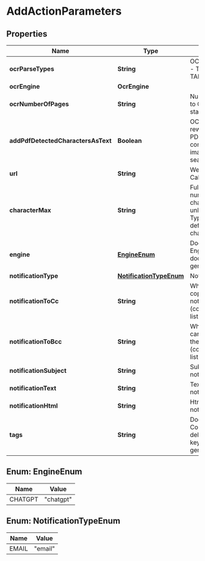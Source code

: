 

# AddActionParameters


## Properties

| Name | Type | Description | Notes |
|------------ | ------------- | ------------- | -------------|
|**ocrParseTypes** | **String** | OCR: Parse types - TEXT, FORMS, TABLES |  [optional] |
|**ocrEngine** | **OcrEngine** |  |  [optional] |
|**ocrNumberOfPages** | **String** | Number of pages to OCR (from start) (-1 all) |  [optional] |
|**addPdfDetectedCharactersAsText** | **Boolean** | OCR: For the rewriting of the PDF document, converting any image text to searchable text |  [optional] |
|**url** | **String** | Webhook: Callback URL |  [optional] |
|**characterMax** | **String** | Fulltext: Maximum number of characters (-1 unlimited, Typesense defaults to 2048 characters) |  [optional] |
|**engine** | [**EngineEnum**](#EngineEnum) | DocumentTagging: Engine to use for document tagging generation |  [optional] |
|**notificationType** | [**NotificationTypeEnum**](#NotificationTypeEnum) | Notification Type |  [optional] |
|**notificationToCc** | **String** | Who to carbon copy on the notification to (comma-delimited list) |  [optional] |
|**notificationToBcc** | **String** | Who to blind carbon copy on the notification to (comma-delimited list) |  [optional] |
|**notificationSubject** | **String** | Subject of the notification |  [optional] |
|**notificationText** | **String** | Text of the notification |  [optional] |
|**notificationHtml** | **String** | Html of the notification |  [optional] |
|**tags** | **String** | DocumentTagging: Comma-deliminted list of keywords to generate tags for |  [optional] |



## Enum: EngineEnum

| Name | Value |
|---- | -----|
| CHATGPT | &quot;chatgpt&quot; |



## Enum: NotificationTypeEnum

| Name | Value |
|---- | -----|
| EMAIL | &quot;email&quot; |



